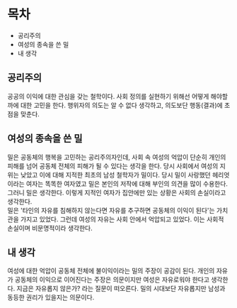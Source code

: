 # 목차
- 공리주의
- 여성의 종속을 쓴 밀
- 내 생각

## 공리주의
공공의 이익에 대한 관심을 갖는 철학이다. 사회 정의를 실현하기 위해선 어떻게 해야할까에 대한 고민을 한다. 행위자의 의도는 알 수 없다 생각하고, 의도보단 행동(결과)에 초점을 맞춘다. 

## 여성의 종속을 쓴 밀 
밀은 공동체의 행복을 고민하는 공리주의자인데, 사회 속 여성의 억압이 단순히 개인의 피해를 넘어 공동체 전체의 피해가 될 수 있다는 생각을 한다. 당시 사회에서 여성의 지위는 낮았고 이에 대해 지적한 최초의 남성 철학자가 밀이다. 당시 밀이 사랑했던 헤리엇이라는 여자는 똑똑한 여자였고 밀은 본인의 저작에 대해 부인의 의견을 많이 수용한다. 그러니 밀은 생각한다. 이렇게 지적인 여자가 집안에만 있는 상황은 사회의 손실이라고 생각한다.<br>
밀은 '타인의 자유를 침해하지 않는다면 자유를 추구하면 공동체의 이익이 된다'는 가치관을 가지고 있었다. 그런데 여성의 자유는 사회 안에서 억압되고 있었다. 이는 사회적 손실이며 비문명적이라 생각한다. 

## 내 생각
여성에 대한 억압이 공동체 전체에 불이익이라는 밀의 주장이 공감이 된다. 개인의 자유가 공동체의 이익으로 이어진다는 주장은 의문이지만 여성은 자유로워야 한다고 생각한다. 지금은 자유롭지 않은가? 라는 질문이 떠오른다. 밀의 시대보단 자유롭지만 남성과 동등한 권리가 있을지는 의문이다. 
